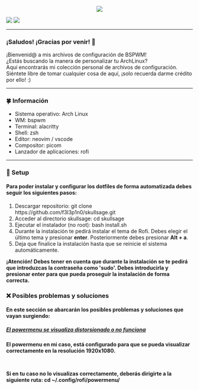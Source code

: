  <html>
  <body>
    <p align="center">
     <img src='https://i.postimg.cc/WzMPRXxZ/cooltext436688135909173.png'>
   </p>
    <img src='https://i.postimg.cc/wvPnq09G/1.png'>
    <img src='https://i.postimg.cc/44BhwCmb/2023-05-26-13-47.png'>
   <hr>
   <h3>¡Saludos! ¡Gracias por venir! 💚</h3>
   <p>
    ¡Bienvenid@ a mis archivos de configuración de BSPWM!<br>
    ¿Estás buscando la manera de personalizar tu ArchLinux?<br>
    Aquí encontrarás mi colección personal de archivos de configuración.<br>
    Siéntete libre de tomar cualquier cosa de aquí, ¡solo recuerda darme crédito por ello! :)  
   </p>
   <hr>
   <h3>🍀 Información</h3>
    <ul>
     <li>Sistema operativo: Arch Linux</li>
     <li>WM: bspwm</li>
     <li>Terminal: alacritty</li>
     <li>Shell: zsh</li>
     <li>Editor: neovim / vscode</li>
     <li>Compositor: picom</li>
     <li>Lanzador de aplicaciones: rofi</li>
    </ul>
   <hr>
   <h3>🔧 Setup</h3>
   <h4>Para poder instalar y configurar los dotfiles de forma automatizada debes seguir los siguientes pasos:</h4>
   <ol>
    <li>Descargar repositorio: git clone https://github.com/f3l3p1n0/skullsage.git</li>
    <li>Acceder al directorio skullsage: cd skullsage</li>
    <li>Ejecutar el instalador (no root): bash install.sh</li>
    <li>Durante la instalación te pedirá instalar el tema de Rofi. Debes elegir el último tema y presionar <strong>enter</strong>. Posteriormente debes presionar <strong>Alt + a</strong>.</li>
    <li>Deja que finalice la instalación hasta que se reinicie el sistema automáticamente.</li>
   </ol>
   <p><strong>¡Atención! Debes tener en cuenta que durante la instalación se te pedirá que introduzcas la contraseña como 'sudo'. Debes introducirla y presionar enter para que pueda proseguir la instalación de forma correcta.</strong<</p>
  </body>
 <h3>❌ Posibles problemas y soluciones</h3>
 <h4>En este sección se abarcarán los posibles problemas y soluciones que vayan surgiendo:</h4>
 <h5><ins>El powermenu se visualiza distorsionado o no funciona</ins></h5>
 <p>El powermenu en mi caso, está configurado para que se pueda visualizar correctamente en la resolución 1920x1080.</p><br>
 <p>Si en tu caso no lo visualizas correctamente, deberás dirigirte a la siguiente ruta: <strong>cd ~/.config/rofi/powermenu/</strong></p>
  </html>
